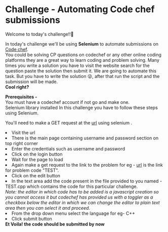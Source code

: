 # Challenge - Automating Code chef submissions
Welcome to today's challenge!!👋

In today's challenge we'll be using **Selenium** to automate submissions on <a href="https://www.codechef.com/">Code chef</a>. <br>
You could be solving CP questions on codechef or any other online coding platforms they are a great way to learn coding and problem solving. Many times you write a solution you have to visit the website search for the question paste the solution then submit it. We are going to automate this task. But you have to write the solution 😜, after that run the script and the submission will be made.<br>
**Cool right?**

**Prerequisites -**<br>
You must have a codechef account if not go and make one.
<br>
Selenium library installed
In this challenge you have to follow these steps using Selenium.
<p>You'll  need to make a GET request at the <a href="https://www.codechef.com">url</a> using selenium .<br>
<li>Visit the url
<li>There is the main page containing username and password section on top right corner
<li>Enter the credentials such as username and password
<li>Click on the login button
<li>Wait for the page to load
<li>Again make a get request to the link to the problem for eg - <a href="https://www.codechef.com/submit/TEST">url</a> is the link for problem code "TEST".
<li>Click on the edit button
<li>In the text area add the code present in the file provided to you named - TEST.cpp which contains the code for this particular challenge.<br>
<i>Note: the editor in which code has to be added is a javascript creation so you cannot access it but codechef has provided us with a toggler as a checkbox below the editor in which we can change the editor to plain text area then you can select it and proceed.</i>
<li>From the drop down menu select the language for eg- C++
<li>Click submit button
<br>
<b>Et Voila! the code should be  submitted by now</b>
<br><br>
